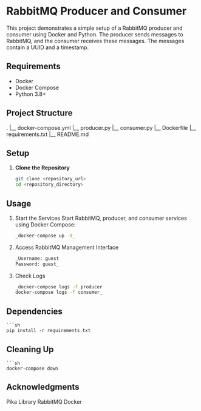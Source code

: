 # RabbitMQ Producer and Consumer

This project demonstrates a simple setup of a RabbitMQ producer and consumer using Docker and Python. The producer sends messages to RabbitMQ, and the consumer receives these messages. The messages contain a UUID and a timestamp.

## Requirements

- Docker
- Docker Compose
- Python 3.8+

## Project Structure
.
|__ docker-compose.yml
|__ producer.py
|__ consumer.py
|__ Dockerfile
|__ requirements.txt
|__ README.md


## Setup

1. **Clone the Repository**

   ```sh
   git clone <repository_url>
   cd <repository_directory>

## Usage
1. Start the Services
   Start RabbitMQ, producer, and consumer services using Docker Compose:
   ```sh
   _docker-compose up -d_
3. Access RabbitMQ Management Interface
   ```sh
   _Username: guest
   Password: guest_
5. Check Logs
   ```sh
   _docker-compose logs -f producer
   docker-compose logs -f consumer_

## Dependencies
    ```sh
    pip install -r requirements.txt

## Cleaning Up
    ```sh
    docker-compose down

## Acknowledgments
   Pika Library
   RabbitMQ
   Docker
